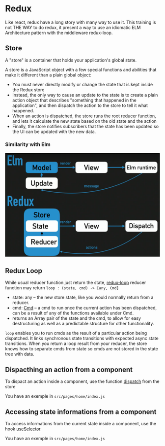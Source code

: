 # Redux

Like react, redux have a long story with many way to use it. This training is not THE WAY to do redux, it present a way to use an idiomatic ELM Architecture pattern with the middleware redux-loop.

## Store

A "store" is a container that holds your application's global state.

A store is a JavaScript object with a few special functions and abilities that make it different than a plain global object:
- You must never directly modify or change the state that is kept inside the Redux store
- Instead, the only way to cause an update to the state is to create a plain action object that describes "something that happened in the application", and then dispatch the action to the store to tell it what happened.
- When an action is dispatched, the store runs the root reducer function, and lets it calculate the new state based on the old state and the action
- Finally, the store notifies subscribers that the state has been updated so the UI can be updated with the new data.

### Similarity with Elm

![](../elm-redux.png)

## Redux Loop

While usual reducer function just return the state, [redux-loop](https://redux-loop.js.org/docs/api-docs/loop.html) reducer function may return `loop : (state, cmd) -> [any, Cmd]`


- state: any – the new store state, like you would normally return from a reducer.
- cmd: [Cmd](https://redux-loop.js.org/docs/api-docs/cmds.html) – a cmd to run once the current action has been dispatched, can be a result of any of the functions available under Cmd.
- returns an Array pair of the state and the cmd, to allow for easy destructuring as well as a predictable structure for other functionality.


`loop` enables you to run cmds as the result of a particular action being dispatched. It links synchronous state transitions with expected async state transitions. When you return a loop result from your reducer, the store knows how to separate cmds from state so cmds are not stored in the state tree with data.

## Dispacthing an action from a component

To dispact an action inside a component, use the  function [dispatch](https://redux.js.org/api/store#dispatchaction) from the store 

You have an exemple in `src/pages/home/index.js`


## Accessing state informations from a component

To access informations from the current state inside a component, use the hook [useSelector](https://react-redux.js.org/api/hooks#useselector)

You have an exemple in `src/pages/home/index.js`